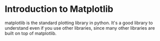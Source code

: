# Introduction to Matplotlib

matplotlib is the standard plotting library in python.  It's a good
library to understand even if you use other libraries, since many
other libraries are built on top of matplotlib.
